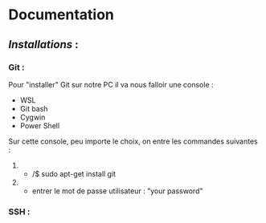 # **Documentation**

## _Installations_ :

### **Git :** 
Pour "installer" Git sur notre PC il va nous falloir une console :
- WSL 
- Git bash
- Cygwin
- Power Shell

Sur cette console, peu importe le choix, on entre les commandes suivantes :
1) - /$ sudo apt-get install git 
2) - entrer le mot de passe utilisateur : "your password"

### **SSH :**
 